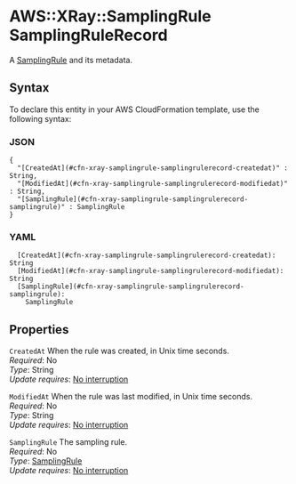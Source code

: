 # AWS::XRay::SamplingRule SamplingRuleRecord<a name="aws-properties-xray-samplingrule-samplingrulerecord"></a>

A [SamplingRule](https://docs.aws.amazon.com/xray/latest/api/API_SamplingRule.html) and its metadata\.

## Syntax<a name="aws-properties-xray-samplingrule-samplingrulerecord-syntax"></a>

To declare this entity in your AWS CloudFormation template, use the following syntax:

### JSON<a name="aws-properties-xray-samplingrule-samplingrulerecord-syntax.json"></a>

```
{
  "[CreatedAt](#cfn-xray-samplingrule-samplingrulerecord-createdat)" : String,
  "[ModifiedAt](#cfn-xray-samplingrule-samplingrulerecord-modifiedat)" : String,
  "[SamplingRule](#cfn-xray-samplingrule-samplingrulerecord-samplingrule)" : SamplingRule
}
```

### YAML<a name="aws-properties-xray-samplingrule-samplingrulerecord-syntax.yaml"></a>

```
  [CreatedAt](#cfn-xray-samplingrule-samplingrulerecord-createdat): String
  [ModifiedAt](#cfn-xray-samplingrule-samplingrulerecord-modifiedat): String
  [SamplingRule](#cfn-xray-samplingrule-samplingrulerecord-samplingrule):
    SamplingRule
```

## Properties<a name="aws-properties-xray-samplingrule-samplingrulerecord-properties"></a>

`CreatedAt` <a name="cfn-xray-samplingrule-samplingrulerecord-createdat"></a>
When the rule was created, in Unix time seconds\.  
_Required_: No  
_Type_: String  
_Update requires_: [No interruption](https://docs.aws.amazon.com/AWSCloudFormation/latest/UserGuide/using-cfn-updating-stacks-update-behaviors.html#update-no-interrupt)

`ModifiedAt` <a name="cfn-xray-samplingrule-samplingrulerecord-modifiedat"></a>
When the rule was last modified, in Unix time seconds\.  
_Required_: No  
_Type_: String  
_Update requires_: [No interruption](https://docs.aws.amazon.com/AWSCloudFormation/latest/UserGuide/using-cfn-updating-stacks-update-behaviors.html#update-no-interrupt)

`SamplingRule` <a name="cfn-xray-samplingrule-samplingrulerecord-samplingrule"></a>
The sampling rule\.  
_Required_: No  
_Type_: [SamplingRule](aws-properties-xray-samplingrule-samplingrule.md)  
_Update requires_: [No interruption](https://docs.aws.amazon.com/AWSCloudFormation/latest/UserGuide/using-cfn-updating-stacks-update-behaviors.html#update-no-interrupt)
